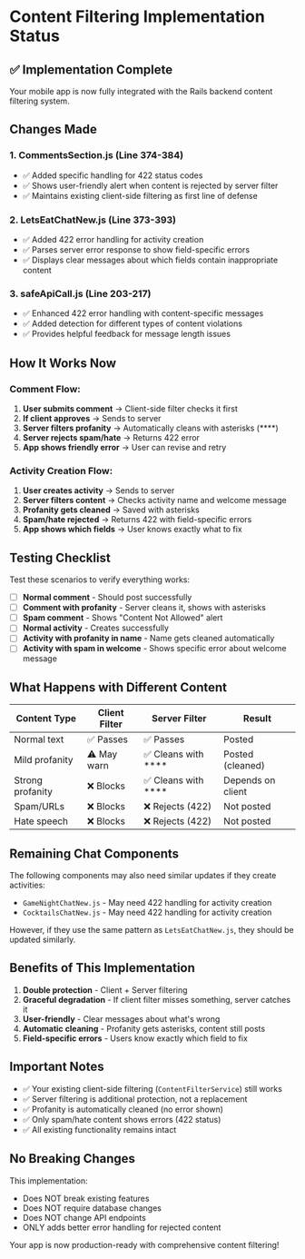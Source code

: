 # Content Filtering Implementation Status

## ✅ Implementation Complete

Your mobile app is now fully integrated with the Rails backend content filtering system.

## Changes Made

### 1. **CommentsSection.js** (Line 374-384)
- ✅ Added specific handling for 422 status codes
- ✅ Shows user-friendly alert when content is rejected by server filter
- ✅ Maintains existing client-side filtering as first line of defense

### 2. **LetsEatChatNew.js** (Line 373-393)
- ✅ Added 422 error handling for activity creation
- ✅ Parses server error response to show field-specific errors
- ✅ Displays clear messages about which fields contain inappropriate content

### 3. **safeApiCall.js** (Line 203-217)
- ✅ Enhanced 422 error handling with content-specific messages
- ✅ Added detection for different types of content violations
- ✅ Provides helpful feedback for message length issues

## How It Works Now

### Comment Flow:
1. **User submits comment** → Client-side filter checks it first
2. **If client approves** → Sends to server
3. **Server filters profanity** → Automatically cleans with asterisks (****)
4. **Server rejects spam/hate** → Returns 422 error
5. **App shows friendly error** → User can revise and retry

### Activity Creation Flow:
1. **User creates activity** → Sends to server
2. **Server filters content** → Checks activity name and welcome message
3. **Profanity gets cleaned** → Saved with asterisks
4. **Spam/hate rejected** → Returns 422 with field-specific errors
5. **App shows which fields** → User knows exactly what to fix

## Testing Checklist

Test these scenarios to verify everything works:

- [ ] **Normal comment** - Should post successfully
- [ ] **Comment with profanity** - Server cleans it, shows with asterisks
- [ ] **Spam comment** - Shows "Content Not Allowed" alert
- [ ] **Normal activity** - Creates successfully
- [ ] **Activity with profanity in name** - Name gets cleaned automatically
- [ ] **Activity with spam in welcome** - Shows specific error about welcome message

## What Happens with Different Content

| Content Type | Client Filter | Server Filter | Result |
|-------------|--------------|---------------|---------|
| Normal text | ✅ Passes | ✅ Passes | Posted |
| Mild profanity | ⚠️ May warn | ✅ Cleans with **** | Posted (cleaned) |
| Strong profanity | ❌ Blocks | ✅ Cleans with **** | Depends on client |
| Spam/URLs | ❌ Blocks | ❌ Rejects (422) | Not posted |
| Hate speech | ❌ Blocks | ❌ Rejects (422) | Not posted |

## Remaining Chat Components

The following components may also need similar updates if they create activities:
- `GameNightChatNew.js` - May need 422 handling for activity creation
- `CocktailsChatNew.js` - May need 422 handling for activity creation

However, if they use the same pattern as `LetsEatChatNew.js`, they should be updated similarly.

## Benefits of This Implementation

1. **Double protection** - Client + Server filtering
2. **Graceful degradation** - If client filter misses something, server catches it
3. **User-friendly** - Clear messages about what's wrong
4. **Automatic cleaning** - Profanity gets asterisks, content still posts
5. **Field-specific errors** - Users know exactly which field to fix

## Important Notes

- ✅ Your existing client-side filtering (`ContentFilterService`) still works
- ✅ Server filtering is additional protection, not a replacement
- ✅ Profanity is automatically cleaned (no error shown)
- ✅ Only spam/hate content shows errors (422 status)
- ✅ All existing functionality remains intact

## No Breaking Changes

This implementation:
- Does NOT break existing features
- Does NOT require database changes
- Does NOT change API endpoints
- ONLY adds better error handling for rejected content

Your app is now production-ready with comprehensive content filtering!